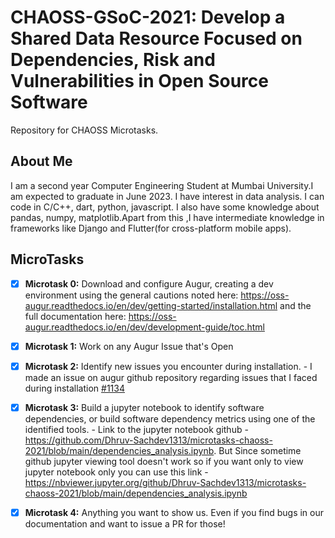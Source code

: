 # CHAOSS-GSoC-2021: Develop a Shared Data Resource Focused on Dependencies, Risk and Vulnerabilities in Open Source Software
Repository for CHAOSS Microtasks. 

## About Me
I am a second year Computer Engineering Student at Mumbai University.I am expected to graduate in June 2023. I have interest in data analysis. I can code in C/C++, dart, python, javascript. I also have some knowledge about pandas, numpy, matplotlib.Apart from this ,I have intermediate knowledge in frameworks like Django and Flutter(for cross-platform mobile apps).

## MicroTasks
- [x] **Microtask 0:** Download and configure Augur, creating a dev environment using the general cautions noted here: https://oss-augur.readthedocs.io/en/dev/getting-started/installation.html and the full documentation here: https://oss-augur.readthedocs.io/en/dev/development-guide/toc.html
- [x] **Microtask 1:** Work on any Augur Issue that's Open



- [x] **Microtask 2:** Identify new issues you encounter during installation. -
I made an issue on augur github repository regarding issues that I faced during installation [#1134](https://github.com/chaoss/augur/issues/1134)

- [x] **Microtask 3:** Build a jupyter notebook to identify software dependencies, or build software dependency metrics using one of the identified tools. - Link to the jupyter notebook github - https://github.com/Dhruv-Sachdev1313/microtasks-chaoss-2021/blob/main/dependencies_analysis.ipynb. But Since sometime github jupyter viewing tool doesn't work so if you want only to view jupyter notebook only you can use this link - https://nbviewer.jupyter.org/github/Dhruv-Sachdev1313/microtasks-chaoss-2021/blob/main/dependencies_analysis.ipynb 

- [x] **Microtask 4:** Anything you want to show us. Even if you find bugs in our documentation and want to issue a PR for those!



